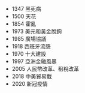 
* 1347 黑死病
* 1500 天花
* 1854 霍亂
* 1973  美元和黃金脫鉤
* 1985 廣場協議
* 1918 西班牙流感
* 1970 十大建設
* 1997 亞洲金融風暴
* 2005 人民幣改革、租稅改革
* 2018 中美貿易戰
* 2020 新冠疫情
